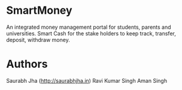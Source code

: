 SmartMoney
==========

An integrated money management portal for students, parents and universities. Smart Cash for the stake holders to keep track, transfer, deposit, withdraw money.


Authors
=======
Saurabh Jha (http://saurabhjha.in)
Ravi Kumar Singh
Aman Singh
